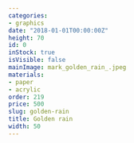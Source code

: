 ```yaml
---
categories:
- graphics
date: "2018-01-01T00:00:00Z"
height: 70
id: 0
inStock: true
isVisible: false
mainImage: mark_golden_rain_.jpeg
materials:
- paper
- acrylic
order: 219
price: 500
slug: golden-rain
title: Golden rain
width: 50
---
```


